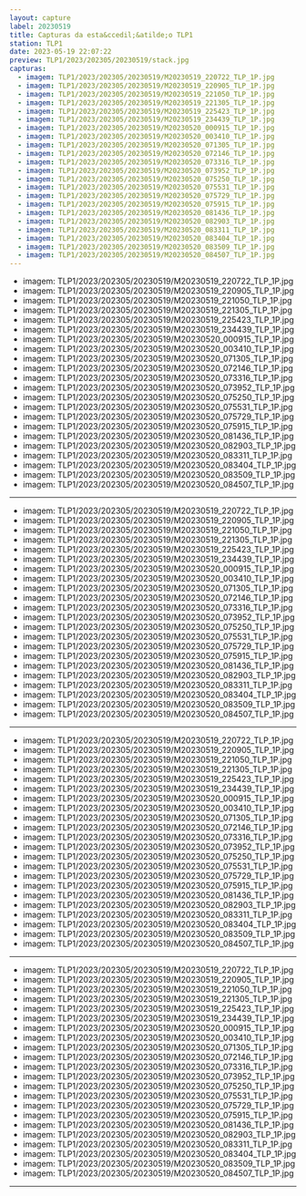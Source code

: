 ```yaml
---
layout: capture
label: 20230519
title: Capturas da esta&ccedil;&atilde;o TLP1
station: TLP1
date: 2023-05-19 22:07:22
preview: TLP1/2023/202305/20230519/stack.jpg
capturas:
  - imagem: TLP1/2023/202305/20230519/M20230519_220722_TLP_1P.jpg
  - imagem: TLP1/2023/202305/20230519/M20230519_220905_TLP_1P.jpg
  - imagem: TLP1/2023/202305/20230519/M20230519_221050_TLP_1P.jpg
  - imagem: TLP1/2023/202305/20230519/M20230519_221305_TLP_1P.jpg
  - imagem: TLP1/2023/202305/20230519/M20230519_225423_TLP_1P.jpg
  - imagem: TLP1/2023/202305/20230519/M20230519_234439_TLP_1P.jpg
  - imagem: TLP1/2023/202305/20230519/M20230520_000915_TLP_1P.jpg
  - imagem: TLP1/2023/202305/20230519/M20230520_003410_TLP_1P.jpg
  - imagem: TLP1/2023/202305/20230519/M20230520_071305_TLP_1P.jpg
  - imagem: TLP1/2023/202305/20230519/M20230520_072146_TLP_1P.jpg
  - imagem: TLP1/2023/202305/20230519/M20230520_073316_TLP_1P.jpg
  - imagem: TLP1/2023/202305/20230519/M20230520_073952_TLP_1P.jpg
  - imagem: TLP1/2023/202305/20230519/M20230520_075250_TLP_1P.jpg
  - imagem: TLP1/2023/202305/20230519/M20230520_075531_TLP_1P.jpg
  - imagem: TLP1/2023/202305/20230519/M20230520_075729_TLP_1P.jpg
  - imagem: TLP1/2023/202305/20230519/M20230520_075915_TLP_1P.jpg
  - imagem: TLP1/2023/202305/20230519/M20230520_081436_TLP_1P.jpg
  - imagem: TLP1/2023/202305/20230519/M20230520_082903_TLP_1P.jpg
  - imagem: TLP1/2023/202305/20230519/M20230520_083311_TLP_1P.jpg
  - imagem: TLP1/2023/202305/20230519/M20230520_083404_TLP_1P.jpg
  - imagem: TLP1/2023/202305/20230519/M20230520_083509_TLP_1P.jpg
  - imagem: TLP1/2023/202305/20230519/M20230520_084507_TLP_1P.jpg
---
```

  - imagem: TLP1/2023/202305/20230519/M20230519_220722_TLP_1P.jpg
  - imagem: TLP1/2023/202305/20230519/M20230519_220905_TLP_1P.jpg
  - imagem: TLP1/2023/202305/20230519/M20230519_221050_TLP_1P.jpg
  - imagem: TLP1/2023/202305/20230519/M20230519_221305_TLP_1P.jpg
  - imagem: TLP1/2023/202305/20230519/M20230519_225423_TLP_1P.jpg
  - imagem: TLP1/2023/202305/20230519/M20230519_234439_TLP_1P.jpg
  - imagem: TLP1/2023/202305/20230519/M20230520_000915_TLP_1P.jpg
  - imagem: TLP1/2023/202305/20230519/M20230520_003410_TLP_1P.jpg
  - imagem: TLP1/2023/202305/20230519/M20230520_071305_TLP_1P.jpg
  - imagem: TLP1/2023/202305/20230519/M20230520_072146_TLP_1P.jpg
  - imagem: TLP1/2023/202305/20230519/M20230520_073316_TLP_1P.jpg
  - imagem: TLP1/2023/202305/20230519/M20230520_073952_TLP_1P.jpg
  - imagem: TLP1/2023/202305/20230519/M20230520_075250_TLP_1P.jpg
  - imagem: TLP1/2023/202305/20230519/M20230520_075531_TLP_1P.jpg
  - imagem: TLP1/2023/202305/20230519/M20230520_075729_TLP_1P.jpg
  - imagem: TLP1/2023/202305/20230519/M20230520_075915_TLP_1P.jpg
  - imagem: TLP1/2023/202305/20230519/M20230520_081436_TLP_1P.jpg
  - imagem: TLP1/2023/202305/20230519/M20230520_082903_TLP_1P.jpg
  - imagem: TLP1/2023/202305/20230519/M20230520_083311_TLP_1P.jpg
  - imagem: TLP1/2023/202305/20230519/M20230520_083404_TLP_1P.jpg
  - imagem: TLP1/2023/202305/20230519/M20230520_083509_TLP_1P.jpg
  - imagem: TLP1/2023/202305/20230519/M20230520_084507_TLP_1P.jpg
---
  - imagem: TLP1/2023/202305/20230519/M20230519_220722_TLP_1P.jpg
  - imagem: TLP1/2023/202305/20230519/M20230519_220905_TLP_1P.jpg
  - imagem: TLP1/2023/202305/20230519/M20230519_221050_TLP_1P.jpg
  - imagem: TLP1/2023/202305/20230519/M20230519_221305_TLP_1P.jpg
  - imagem: TLP1/2023/202305/20230519/M20230519_225423_TLP_1P.jpg
  - imagem: TLP1/2023/202305/20230519/M20230519_234439_TLP_1P.jpg
  - imagem: TLP1/2023/202305/20230519/M20230520_000915_TLP_1P.jpg
  - imagem: TLP1/2023/202305/20230519/M20230520_003410_TLP_1P.jpg
  - imagem: TLP1/2023/202305/20230519/M20230520_071305_TLP_1P.jpg
  - imagem: TLP1/2023/202305/20230519/M20230520_072146_TLP_1P.jpg
  - imagem: TLP1/2023/202305/20230519/M20230520_073316_TLP_1P.jpg
  - imagem: TLP1/2023/202305/20230519/M20230520_073952_TLP_1P.jpg
  - imagem: TLP1/2023/202305/20230519/M20230520_075250_TLP_1P.jpg
  - imagem: TLP1/2023/202305/20230519/M20230520_075531_TLP_1P.jpg
  - imagem: TLP1/2023/202305/20230519/M20230520_075729_TLP_1P.jpg
  - imagem: TLP1/2023/202305/20230519/M20230520_075915_TLP_1P.jpg
  - imagem: TLP1/2023/202305/20230519/M20230520_081436_TLP_1P.jpg
  - imagem: TLP1/2023/202305/20230519/M20230520_082903_TLP_1P.jpg
  - imagem: TLP1/2023/202305/20230519/M20230520_083311_TLP_1P.jpg
  - imagem: TLP1/2023/202305/20230519/M20230520_083404_TLP_1P.jpg
  - imagem: TLP1/2023/202305/20230519/M20230520_083509_TLP_1P.jpg
  - imagem: TLP1/2023/202305/20230519/M20230520_084507_TLP_1P.jpg
---
  - imagem: TLP1/2023/202305/20230519/M20230519_220722_TLP_1P.jpg
  - imagem: TLP1/2023/202305/20230519/M20230519_220905_TLP_1P.jpg
  - imagem: TLP1/2023/202305/20230519/M20230519_221050_TLP_1P.jpg
  - imagem: TLP1/2023/202305/20230519/M20230519_221305_TLP_1P.jpg
  - imagem: TLP1/2023/202305/20230519/M20230519_225423_TLP_1P.jpg
  - imagem: TLP1/2023/202305/20230519/M20230519_234439_TLP_1P.jpg
  - imagem: TLP1/2023/202305/20230519/M20230520_000915_TLP_1P.jpg
  - imagem: TLP1/2023/202305/20230519/M20230520_003410_TLP_1P.jpg
  - imagem: TLP1/2023/202305/20230519/M20230520_071305_TLP_1P.jpg
  - imagem: TLP1/2023/202305/20230519/M20230520_072146_TLP_1P.jpg
  - imagem: TLP1/2023/202305/20230519/M20230520_073316_TLP_1P.jpg
  - imagem: TLP1/2023/202305/20230519/M20230520_073952_TLP_1P.jpg
  - imagem: TLP1/2023/202305/20230519/M20230520_075250_TLP_1P.jpg
  - imagem: TLP1/2023/202305/20230519/M20230520_075531_TLP_1P.jpg
  - imagem: TLP1/2023/202305/20230519/M20230520_075729_TLP_1P.jpg
  - imagem: TLP1/2023/202305/20230519/M20230520_075915_TLP_1P.jpg
  - imagem: TLP1/2023/202305/20230519/M20230520_081436_TLP_1P.jpg
  - imagem: TLP1/2023/202305/20230519/M20230520_082903_TLP_1P.jpg
  - imagem: TLP1/2023/202305/20230519/M20230520_083311_TLP_1P.jpg
  - imagem: TLP1/2023/202305/20230519/M20230520_083404_TLP_1P.jpg
  - imagem: TLP1/2023/202305/20230519/M20230520_083509_TLP_1P.jpg
  - imagem: TLP1/2023/202305/20230519/M20230520_084507_TLP_1P.jpg
---
  - imagem: TLP1/2023/202305/20230519/M20230519_220722_TLP_1P.jpg
  - imagem: TLP1/2023/202305/20230519/M20230519_220905_TLP_1P.jpg
  - imagem: TLP1/2023/202305/20230519/M20230519_221050_TLP_1P.jpg
  - imagem: TLP1/2023/202305/20230519/M20230519_221305_TLP_1P.jpg
  - imagem: TLP1/2023/202305/20230519/M20230519_225423_TLP_1P.jpg
  - imagem: TLP1/2023/202305/20230519/M20230519_234439_TLP_1P.jpg
  - imagem: TLP1/2023/202305/20230519/M20230520_000915_TLP_1P.jpg
  - imagem: TLP1/2023/202305/20230519/M20230520_003410_TLP_1P.jpg
  - imagem: TLP1/2023/202305/20230519/M20230520_071305_TLP_1P.jpg
  - imagem: TLP1/2023/202305/20230519/M20230520_072146_TLP_1P.jpg
  - imagem: TLP1/2023/202305/20230519/M20230520_073316_TLP_1P.jpg
  - imagem: TLP1/2023/202305/20230519/M20230520_073952_TLP_1P.jpg
  - imagem: TLP1/2023/202305/20230519/M20230520_075250_TLP_1P.jpg
  - imagem: TLP1/2023/202305/20230519/M20230520_075531_TLP_1P.jpg
  - imagem: TLP1/2023/202305/20230519/M20230520_075729_TLP_1P.jpg
  - imagem: TLP1/2023/202305/20230519/M20230520_075915_TLP_1P.jpg
  - imagem: TLP1/2023/202305/20230519/M20230520_081436_TLP_1P.jpg
  - imagem: TLP1/2023/202305/20230519/M20230520_082903_TLP_1P.jpg
  - imagem: TLP1/2023/202305/20230519/M20230520_083311_TLP_1P.jpg
  - imagem: TLP1/2023/202305/20230519/M20230520_083404_TLP_1P.jpg
  - imagem: TLP1/2023/202305/20230519/M20230520_083509_TLP_1P.jpg
  - imagem: TLP1/2023/202305/20230519/M20230520_084507_TLP_1P.jpg
---
